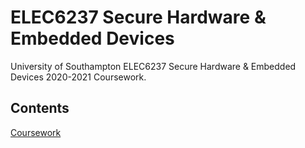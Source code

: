 # ELEC6237 Secure Hardware & Embedded Devices

University of Southampton ELEC6237 Secure Hardware & Embedded Devices 2020-2021 Coursework.

## Contents

[Coursework](coursework)
